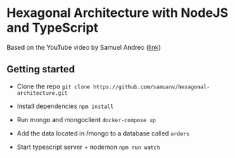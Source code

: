 # Hexagonal Architecture with NodeJS and TypeScript

Based on the YouTube video by Samuel Andreo ([link](https://www.youtube.com/watch?v=b5ngTWAPNeg&t=289s))

## Getting started
- Clone the repo
`git clone https://github.com/samuanv/hexagonal-architecture.git`

- Install dependencies
`npm install`

- Run mongo and mongoclient
`docker-compose up`

- Add the data located in /mongo to a database called `orders`

- Start typescript server + nodemon
`npm run watch`
